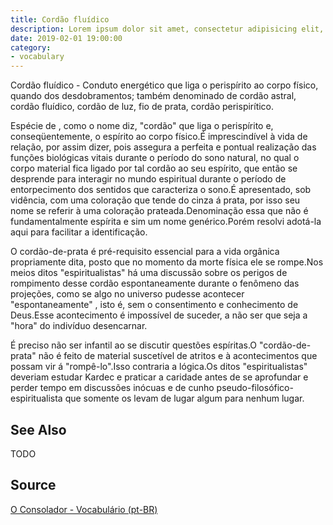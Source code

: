 ```yaml
---
title: Cordão fluídico
description: Lorem ipsum dolor sit amet, consectetur adipisicing elit, sed do eiusmod tempor incididunt ut labore et dolore magna aliqua.  TODO
date: 2019-02-01 19:00:00
category:
- vocabulary
---
```


Cordão fluídico - Conduto energético que liga o perispírito ao corpo físico, quando dos desdobramentos; também denominado de cordão astral, cordão fluídico, cordão de luz, fio de prata, cordão perispirítico.

Espécie de , como o nome diz, "cordão" que liga o perispírito e, conseqüentemente, o espírito ao corpo físico.É imprescindível à vida de relação, por assim dizer, pois assegura a perfeita e pontual realização das funções biológicas vitais durante o período do sono natural, no qual o corpo material fica ligado por tal cordão ao seu espírito, que então se desprende para interagir no mundo espiritual durante o período de entorpecimento dos sentidos que caracteriza o sono.É apresentado, sob vidência, com uma coloração que tende do cinza á prata, por isso seu nome se referir à uma coloração prateada.Denominação essa que não é fundamentalmente espírita e sim um nome genérico.Porém resolvi adotá-la aqui para facilitar a identificação.

O cordão-de-prata é pré-requisito essencial para a vida orgânica propriamente dita, posto que no momento da morte física ele se rompe.Nos meios ditos "espiritualistas" há uma discussão sobre os perigos de rompimento desse cordão espontaneamente durante o fenômeno das projeções, como se algo no universo pudesse acontecer "espontaneamente" , isto é, sem o consentimento e conhecimento de Deus.Esse acontecimento é impossível de suceder, a não ser que seja a "hora" do indivíduo desencarnar.

É preciso não ser infantil ao se discutir questões espíritas.O "cordão-de-prata" não é feito de material suscetível de atritos e à acontecimentos que possam vir á "rompê-lo".Isso contraria a lógica.Os ditos "espiritualistas" deveriam estudar Kardec e praticar a caridade antes de se aprofundar e perder tempo em discussões inócuas e de cunho pseudo-filosófico-espiritualista que somente os levam de lugar algum para nenhum lugar. 

## See Also
TODO

## Source
[O Consolador - Vocabulário (pt-BR)](http://www.oconsolador.com.br/linkfixo/vocabulario/principal.html)


